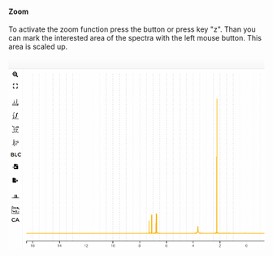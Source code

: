 #### Zoom

To activate the zoom function press the button or press key "z". Than you can mark the interested area of the spectra with the left mouse button. This area is scaled up.

![image](images/zoom.gif)

